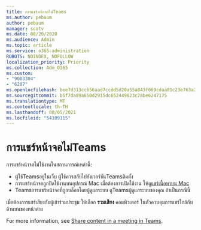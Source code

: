 ```yaml
---
title: การแชร์หน้าจอไม่Teams
ms.author: pebaum
author: pebaum
manager: scotv
ms.date: 08/20/2020
ms.audience: Admin
ms.topic: article
ms.service: o365-administration
ROBOTS: NOINDEX, NOFOLLOW
localization_priority: Priority
ms.collection: Adm_O365
ms.custom:
- "9003304"
- "6207"
ms.openlocfilehash: bee7d313ccb56aad7ccdd5d20a55a843f069cdaa01c23e763a253c54a2ad55ce
ms.sourcegitcommit: b5f7da89a650d2915dc652449623c78be6247175
ms.translationtype: MT
ms.contentlocale: th-TH
ms.lasthandoff: 08/05/2021
ms.locfileid: "54109115"
---
```

# <a name="screen-sharing-not-working-in-teams"></a>การแชร์หน้าจอไม่Teams

การแชร์หน้าจอไม่ใช้งานในสถานการณ์เหล่านี้:

- ผู้ใช้Teamsอยู่ในเว็บ ผู้ใช้ควรสลับไปยังเวอร์ชันTeamsติดตั้ง
- การแชร์หน้าจอถูกปิดใช้งานบนอุปกรณ์ Mac เมื่อต้องการเปิดใช้งาน ให้ดู[แชร์เนื้อหาบน Mac](https://support.microsoft.com/office/fcc2bf59-aecd-4481-8f99-ce55dd836ce8#bkmk_sharecontentonmac)
- Teamsการแชร์หน้าจอที่ถูกบล็อกโดยผู้ดูแลระบบ ดูTeamsผู้ดูแลระบบของคุณ ถ้าเป็นกรณีนี้  

เมื่อต้องการแชร์เสียงกับผู้เข้าร่วมประชุม ให้เลือก  **รวมเสียง**  คอมพิวเตอร์ ในตัวควบคุมการแชร์ใกล้กับด้านบนของหน้าต่าง

For more information, see [Share content in a meeting in Teams](https://support.microsoft.com/office/fcc2bf59-aecd-4481-8f99-ce55dd836ce8).
